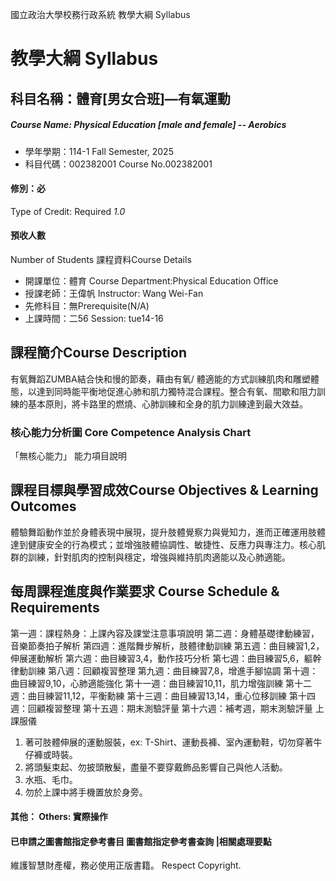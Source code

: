 國立政治大學校務行政系統 教學大綱 Syllabus
# 教學大綱 Syllabus
##  科目名稱：體育[男女合班]—有氧運動
#####  Course Name: Physical Education [male and female] -- Aerobics
  * 學年學期：114-1 Fall Semester, 2025 
  * 科目代碼：002382001 Course No.002382001
#### 修別：必
Type of Credit: Required 
_1.0_
#### 預收人數
Number of Students
課程資料Course Details
  * 開課單位：體育 Course Department:Physical Education Office 
  * 授課老師：王偉帆 Instructor: Wang Wei-Fan 
  * 先修科目：無Prerequisite(N/A)
  * 上課時間：二56 Session: tue14-16
##  課程簡介Course Description
有氧舞蹈ZUMBA結合快和慢的節奏，藉由有氧/ 體適能的方式訓練肌肉和雕塑體態，以達到同時能平衡地促進心肺和肌力獨特混合課程。整合有氧、間歇和阻力訓練的基本原則，將卡路里的燃燒、心肺訓練和全身的肌力訓練達到最大效益。
###  核心能力分析圖 Core Competence Analysis Chart
「無核心能力」 
能力項目說明
##  課程目標與學習成效Course Objectives & Learning Outcomes 
體驗舞蹈動作並於身體表現中展現，提升肢體覺察力與覺知力，進而正確運用肢體達到健康安全的行為模式；並增強肢體協調性、敏捷性、反應力與專注力。核心肌群的訓練，針對肌肉的控制與穩定，增強與維持肌肉適能以及心肺適能。
##  每周課程進度與作業要求 Course Schedule & Requirements
第一週：課程熱身：上課內容及課堂注意事項說明
第二週：身體基礎律動練習，音樂節奏拍子解析
第四週：進階舞步解析，肢體律動訓練
第五週：曲目練習1,2，伸展運動解析
第六週：曲目練習3,4，動作技巧分析
第七週：曲目練習5,6，軀幹律動訓練
第八週：回顧複習整理
第九週：曲目練習7,8，增進手腳協調
第十週：曲目練習9,10，心肺適能強化
第十一週：曲目練習10,11，肌力增強訓練
第十二週：曲目練習11,12，平衡勳練
第十三週：曲目練習13,14，重心位移訓練
第十四週：回顧複習整理
第十五週：期末測驗評量
第十六週：補考週，期末測驗評量
上課服儀
1. 著可肢體伸展的運動服裝，ex: T-Shirt、運動長褲、室內運動鞋，切勿穿著牛仔褲或時裝。
2. 將頭髮束起、勿披頭散髮，盡量不要穿戴飾品影響自己與他人活動。
3. 水瓶、毛巾。
4. 勿於上課中將手機置放於身旁。
####  其他： Others: 實際操作 
####  已申請之圖書館指定參考書目  圖書館指定參考書查詢 |相關處理要點
維護智慧財產權，務必使用正版書籍。 Respect Copyright.